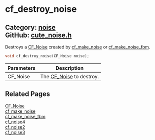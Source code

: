 [//]: # (This file is automatically generated by Cute Framework's docs parser.)
[//]: # (Do not edit this file by hand!)
[//]: # (See: https://github.com/RandyGaul/cute_framework/blob/master/samples/docs_parser.cpp)
[](../header.md ':include')

# cf_destroy_noise

Category: [noise](/api_reference?id=noise)  
GitHub: [cute_noise.h](https://github.com/RandyGaul/cute_framework/blob/master/include/cute_noise.h)  
---

Destroys a [CF_Noise](/noise/cf_noise.md) created by [cf_make_noise](/noise/cf_make_noise.md) or [cf_make_noise_fbm](/noise/cf_make_noise_fbm.md).

```cpp
void cf_destroy_noise(CF_Noise noise);
```

Parameters | Description
--- | ---
CF_Noise | The [CF_Noise](/noise/cf_noise.md) to destroy.

## Related Pages

[CF_Noise](/noise/cf_noise.md)  
[cf_make_noise](/noise/cf_make_noise.md)  
[cf_make_noise_fbm](/noise/cf_make_noise_fbm.md)  
[cf_noise4](/noise/cf_noise4.md)  
[cf_noise2](/noise/cf_noise2.md)  
[cf_noise3](/noise/cf_noise3.md)  
